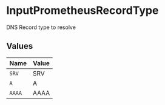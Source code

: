 # InputPrometheusRecordType

DNS Record type to resolve


## Values

| Name   | Value  |
| ------ | ------ |
| `SRV`  | SRV    |
| `A`    | A      |
| `AAAA` | AAAA   |